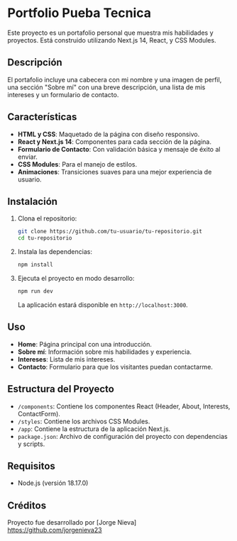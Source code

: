 # Portfolio Pueba Tecnica

Este proyecto es un portafolio personal que muestra mis habilidades y proyectos. Está construido utilizando Next.js 14, React, y CSS Modules.

## Descripción

El portafolio incluye una cabecera con mi nombre y una imagen de perfil, una sección "Sobre mí" con una breve descripción, una lista de mis intereses y un formulario de contacto.

## Características

- **HTML y CSS**: Maquetado de la página con diseño responsivo.
- **React y Next.js 14**: Componentes para cada sección de la página.
- **Formulario de Contacto**: Con validación básica y mensaje de éxito al enviar.
- **CSS Modules**: Para el manejo de estilos.
- **Animaciones**: Transiciones suaves para una mejor experiencia de usuario.

## Instalación

1. Clona el repositorio:

    ```bash
    git clone https://github.com/tu-usuario/tu-repositorio.git
    cd tu-repositorio
    ```

2. Instala las dependencias:

    ```bash
    npm install
    ```

3. Ejecuta el proyecto en modo desarrollo:

    ```bash
    npm run dev
    ```

    La aplicación estará disponible en `http://localhost:3000`.

## Uso

- **Home**: Página principal con una introducción.
- **Sobre mí**: Información sobre mis habilidades y experiencia.
- **Intereses**: Lista de mis intereses.
- **Contacto**: Formulario para que los visitantes puedan contactarme.

## Estructura del Proyecto

- `/components`: Contiene los componentes React (Header, About, Interests, ContactForm).
- `/styles`: Contiene los archivos CSS Modules.
- `/app`: Contiene la estructura de la aplicación Next.js.
- `package.json`: Archivo de configuración del proyecto con dependencias y scripts.

## Requisitos

- Node.js (versión 18.17.0)

## Créditos

Proyecto fue desarrollado por [Jorge Nieva] https://github.com/jorgenieva23
